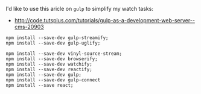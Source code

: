 
I'd like to use this aricle on `gulp` to simplify my watch tasks:

* http://code.tutsplus.com/tutorials/gulp-as-a-development-web-server--cms-20903

```
npm install --save-dev gulp-streamify;
npm install --save-dev gulp-uglify;
```

```
npm install --save-dev vinyl-source-stream;
npm install --save-dev browserify;
npm install --save-dev watchify;
npm install --save-dev reactify;
npm install --save-dev gulp;
npm install --save-dev gulp-connect
npm install --save react;
```
